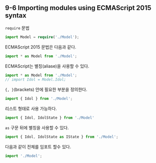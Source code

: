 ## 9-6 Importing modules using ECMAScript 2015 syntax


`require` 문법
```ts
import Model = require('./Model');
```

ECMAScript 2015 문법은 다음과 같다.
```ts
import * as Model from './Model';
```

ECMAScript는 별칭(aliase)을 사용할 수 있다.
```ts
import * as Model from './Model';
// import Idol = Model.Idol;
```

`{, }`(brackets) 안에 필요한 부분을 정의한다.
```ts
import { Idol } from './Model';
```

리스트 형태로 사용 가능하다.
```ts
import { Idol, IdolState } from './Model'
```

`as` 구문 뒤에 별칭을 사용할 수 있다.
```ts
import { Idol, IdolState as IState } from './Model';
```

다음과 같이 전체를 임포트 할수 있다.
```ts
import './Model';
```
